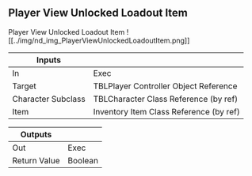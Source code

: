 ## Player View Unlocked Loadout Item
Player View Unlocked Loadout Item
![[../img/nd_img_PlayerViewUnlockedLoadoutItem.png]]

|Inputs||
|--|--|
| In | Exec |
| Target | TBLPlayer Controller Object Reference |
| Character Subclass | TBLCharacter Class Reference (by ref) |
| Item | Inventory Item Class Reference (by ref) |

|Outputs||
|--|--|
| Out | Exec |
| Return Value | Boolean |
